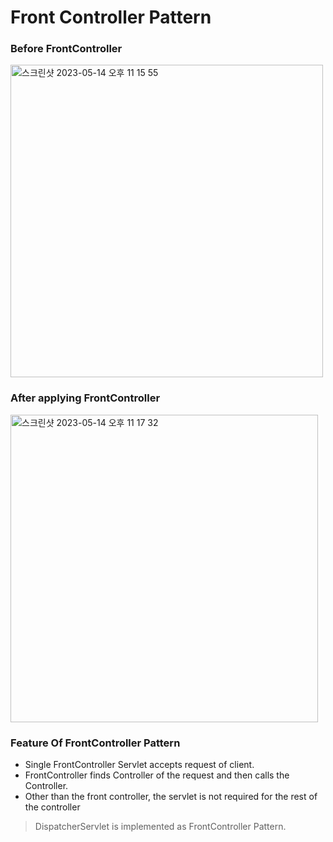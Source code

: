 # Front Controller Pattern
### Before FrontController
<img width="500" alt="스크린샷 2023-05-14 오후 11 15 55" src="https://github.com/gimminjae/Spring-RoadMap/assets/97084128/f0e8c4ba-e604-4c82-9332-429a3e8e206e">

### After applying FrontController
<img width="492" alt="스크린샷 2023-05-14 오후 11 17 32" src="https://github.com/gimminjae/Spring-RoadMap/assets/97084128/9b1eed1b-49e5-466b-9f9b-41af29c07592">

### Feature Of FrontController Pattern
- Single FrontController Servlet accepts request of client.
- FrontController finds Controller of the request and then calls the Controller.
- Other than the front controller, the servlet is not required for the rest of the controller

> DispatcherServlet is implemented as FrontController Pattern.
